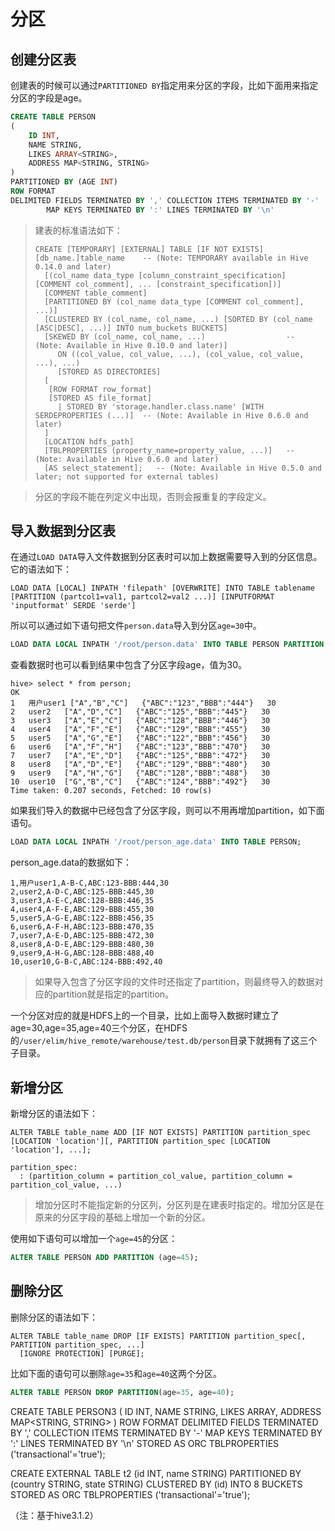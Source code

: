 # 分区

## 创建分区表

创建表的时候可以通过`PARTITIONED BY`指定用来分区的字段，比如下面用来指定分区的字段是age。

```sql
CREATE TABLE PERSON
(
    ID INT,
    NAME STRING,
    LIKES ARRAY<STRING>,
    ADDRESS MAP<STRING, STRING>
)
PARTITIONED BY (AGE INT)
ROW FORMAT 
DELIMITED FIELDS TERMINATED BY ',' COLLECTION ITEMS TERMINATED BY '-'
        MAP KEYS TERMINATED BY ':' LINES TERMINATED BY '\n'
```

> 建表的标准语法如下：
> ```text
> CREATE [TEMPORARY] [EXTERNAL] TABLE [IF NOT EXISTS] [db_name.]table_name    -- (Note: TEMPORARY available in Hive 0.14.0 and later)
>   [(col_name data_type [column_constraint_specification] [COMMENT col_comment], ... [constraint_specification])]
>   [COMMENT table_comment]
>   [PARTITIONED BY (col_name data_type [COMMENT col_comment], ...)]
>   [CLUSTERED BY (col_name, col_name, ...) [SORTED BY (col_name [ASC|DESC], ...)] INTO num_buckets BUCKETS]
>   [SKEWED BY (col_name, col_name, ...)                  -- (Note: Available in Hive 0.10.0 and later)]
>      ON ((col_value, col_value, ...), (col_value, col_value, ...), ...)
>      [STORED AS DIRECTORIES]
>   [
>    [ROW FORMAT row_format] 
>    [STORED AS file_format]
>      | STORED BY 'storage.handler.class.name' [WITH SERDEPROPERTIES (...)]  -- (Note: Available in Hive 0.6.0 and later)
>   ]
>   [LOCATION hdfs_path]
>   [TBLPROPERTIES (property_name=property_value, ...)]   -- (Note: Available in Hive 0.6.0 and later)
>   [AS select_statement];   -- (Note: Available in Hive 0.5.0 and later; not supported for external tables)
> ```

> 分区的字段不能在列定义中出现，否则会报重复的字段定义。

## 导入数据到分区表

在通过`LOAD DATA`导入文件数据到分区表时可以加上数据需要导入到的分区信息。它的语法如下：

```text
LOAD DATA [LOCAL] INPATH 'filepath' [OVERWRITE] INTO TABLE tablename [PARTITION (partcol1=val1, partcol2=val2 ...)] [INPUTFORMAT 'inputformat' SERDE 'serde'] 
```

所以可以通过如下语句把文件`person.data`导入到分区`age=30`中。

```sql
LOAD DATA LOCAL INPATH '/root/person.data' INTO TABLE PERSON PARTITION (age=30); 
```

查看数据时也可以看到结果中包含了分区字段age，值为30。

```text
hive> select * from person;
OK
1	用户user1	["A","B","C"]	{"ABC":"123","BBB":"444"}	30
2	user2	["A","D","C"]	{"ABC":"125","BBB":"445"}	30
3	user3	["A","E","C"]	{"ABC":"128","BBB":"446"}	30
4	user4	["A","F","E"]	{"ABC":"129","BBB":"455"}	30
5	user5	["A","G","E"]	{"ABC":"122","BBB":"456"}	30
6	user6	["A","F","H"]	{"ABC":"123","BBB":"470"}	30
7	user7	["A","E","D"]	{"ABC":"125","BBB":"472"}	30
8	user8	["A","D","E"]	{"ABC":"129","BBB":"480"}	30
9	user9	["A","H","G"]	{"ABC":"128","BBB":"488"}	30
10	user10	["G","B","C"]	{"ABC":"124","BBB":"492"}	30
Time taken: 0.207 seconds, Fetched: 10 row(s)
```

如果我们导入的数据中已经包含了分区字段，则可以不用再增加partition，如下面语句。

```sql
LOAD DATA LOCAL INPATH '/root/person_age.data' INTO TABLE PERSON;
```

person_age.data的数据如下：

```text
1,用户user1,A-B-C,ABC:123-BBB:444,30
2,user2,A-D-C,ABC:125-BBB:445,30
3,user3,A-E-C,ABC:128-BBB:446,35
4,user4,A-F-E,ABC:129-BBB:455,30
5,user5,A-G-E,ABC:122-BBB:456,35
6,user6,A-F-H,ABC:123-BBB:470,35
7,user7,A-E-D,ABC:125-BBB:472,30
8,user8,A-D-E,ABC:129-BBB:480,30
9,user9,A-H-G,ABC:128-BBB:488,40
10,user10,G-B-C,ABC:124-BBB:492,40
```

> 如果导入包含了分区字段的文件时还指定了partition，则最终导入的数据对应的partition就是指定的partition。

一个分区对应的就是HDFS上的一个目录，比如上面导入数据时建立了age=30,age=35,age=40三个分区，在HDFS的`/user/elim/hive_remote/warehouse/test.db/person`目录下就拥有了这三个子目录。

## 新增分区

新增分区的语法如下：

```text
ALTER TABLE table_name ADD [IF NOT EXISTS] PARTITION partition_spec [LOCATION 'location'][, PARTITION partition_spec [LOCATION 'location'], ...];
 
partition_spec:
  : (partition_column = partition_col_value, partition_column = partition_col_value, ...)
```

> 增加分区时不能指定新的分区列，分区列是在建表时指定的。增加分区是在原来的分区字段的基础上增加一个新的分区。

使用如下语句可以增加一个`age=45`的分区：

```sql
ALTER TABLE PERSON ADD PARTITION (age=45);
```



## 删除分区

删除分区的语法如下：

```text
ALTER TABLE table_name DROP [IF EXISTS] PARTITION partition_spec[, PARTITION partition_spec, ...]
  [IGNORE PROTECTION] [PURGE];
```

比如下面的语句可以删除`age=35`和`age=40`这两个分区。

```sql
ALTER TABLE PERSON DROP PARTITION(age=35, age=40);
```

CREATE TABLE PERSON3
(
    ID INT,
    NAME STRING,
    LIKES ARRAY<STRING>,
    ADDRESS MAP<STRING, STRING>
)
ROW FORMAT 
DELIMITED FIELDS TERMINATED BY ',' COLLECTION ITEMS TERMINATED BY '-'
        MAP KEYS TERMINATED BY ':' LINES TERMINATED BY '\n'
STORED AS ORC TBLPROPERTIES ('transactional'='true');

CREATE EXTERNAL TABLE t2 (id INT, name STRING) PARTITIONED BY (country STRING, state STRING)
CLUSTERED BY (id) INTO 8 BUCKETS
STORED AS ORC TBLPROPERTIES ('transactional'='true');


（注：基于hive3.1.2）







